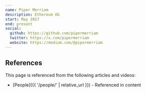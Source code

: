 ```yaml
---
name: Piper Merriam
description: Ethereum OG
start: May 2017
end: present
social:
  github: https://github.com/pipermerriam
  twitter: https://x.com/pipermerriam
  website: https://medium.com/@pipermerriam
---
```


## References

This page is referenced from the following articles and videos:

- [People]({{ '/people/' | relative_url }}) - Referenced in content
